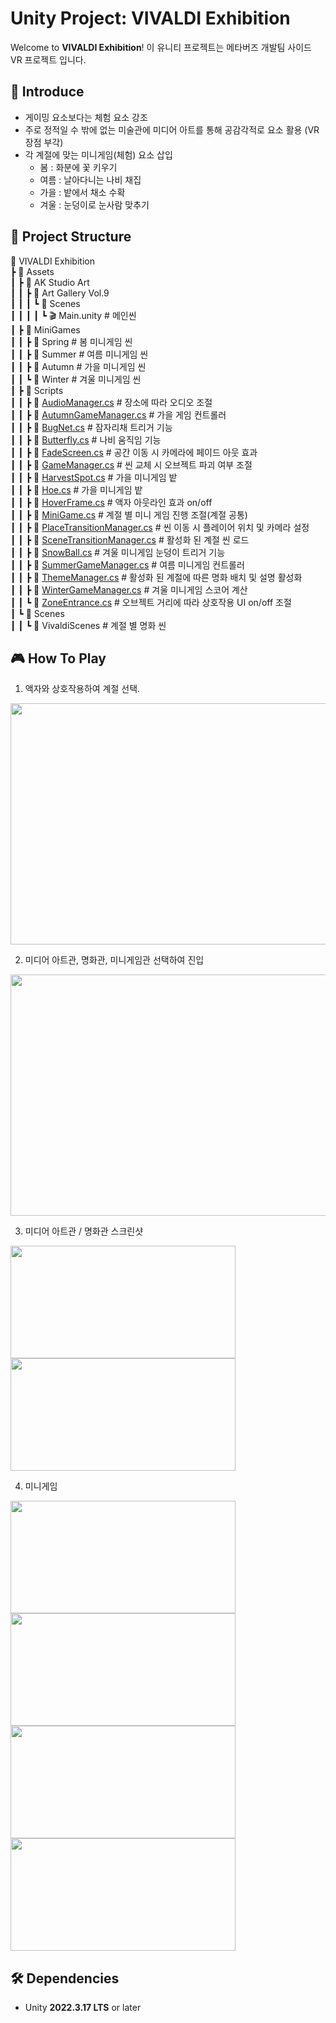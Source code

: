 # Unity Project: VIVALDI Exhibition
Welcome to **VIVALDI Exhibition**! 이 유니티 프로젝트는 메타버즈 개발팀 사이드 VR 프로젝트 입니다.   

## 📣 Introduce
- 게이밍 요소보다는 체험 요소 강조
- 주로 정적일 수 밖에 없는 미술관에 미디어 아트를 통해 공감각적로 요소 활용 (VR 장점 부각)
- 각 계절에 맞는 미니게임(체험) 요소 삽입
  - 봄 : 화분에 꽃 키우기
  - 여름 : 날아다니는 나비 채집
  - 가을 : 밭에서 채소 수확
  - 겨울 : 눈덩이로 눈사람 맞추기

## 📁 Project Structure
📂 VIVALDI Exhibition   
┣ 📂 Assets  
┃ ┣ 📂 AK Studio Art   
┃ ┃ ┣ 📂 Art Gallery Vol.9   
┃ ┃ ┃ ┗ 📂 Scenes   
┃ ┃ ┃ ┃ ┗ 🎬 Main.unity   # 메인씬   
┃ ┣ 📂 MiniGames   
┃ ┃ ┣ 📂 Spring   # 봄 미니게임 씬   
┃ ┃ ┣ 📂 Summer   # 여름 미니게임 씬   
┃ ┃ ┣ 📂 Autumn   # 가을 미니게임 씬   
┃ ┃ ┗ 📂 Winter   # 겨울 미니게임 씬   
┃ ┣ 📂 Scripts   
┃ ┃ ┣ 📜 [AudioManager.cs](https://github.com/dklee159/vr-project/blob/main/Assets/Scripts/AudioManager.cs "") # 장소에 따라 오디오 조절    
┃ ┃ ┣ 📜 [AutumnGameManager.cs](https://github.com/dklee159/vr-project/blob/main/Assets/Scripts/AutumnGameManager.cs "") # 가을 게임 컨트롤러    
┃ ┃ ┣ 📜 [BugNet.cs](https://github.com/dklee159/vr-project/blob/main/Assets/Scripts/BugNet.cs "") # 잠자리채 트리거 기능    
┃ ┃ ┣ 📜 [Butterfly.cs](https://github.com/dklee159/vr-project/blob/main/Assets/Scripts/Butterfly.cs "") # 나비 움직임 기능     
┃ ┃ ┣ 📜 [FadeScreen.cs](https://github.com/dklee159/vr-project/blob/main/Assets/Scripts/FadeScreen.cs "") # 공간 이동 시 카메라에 페이드 아웃 효과   
┃ ┃ ┣ 📜 [GameManager.cs](https://github.com/dklee159/vr-project/blob/main/Assets/Scripts/GameManager.cs "") # 씬 교체 시 오브젝트 파괴 여부 조절   
┃ ┃ ┣ 📜 [HarvestSpot.cs](https://github.com/dklee159/vr-project/blob/main/Assets/Scripts/HarvestSpot.cs "") # 가을 미니게임 밭   
┃ ┃ ┣ 📜 [Hoe.cs](https://github.com/dklee159/vr-project/blob/main/Assets/Scripts/Hoe.cs "") # 가을 미니게임 밭   
┃ ┃ ┣ 📜 [HoverFrame.cs](https://github.com/dklee159/vr-project/blob/main/Assets/Scripts/HoverFrame.cs "") # 액자 아웃라인 효과 on/off   
┃ ┃ ┣ 📜 [MiniGame.cs](https://github.com/dklee159/vr-project/blob/main/Assets/Scripts/MiniGame.cs "") # 계절 별 미니 게임 진행 조절(계절 공통)   
┃ ┃ ┣ 📜 [PlaceTransitionManager.cs](https://github.com/dklee159/vr-project/blob/main/Assets/Scripts/PlaceTransitionManager.cs "") # 씬 이동 시 플레이어 위치 및 카메라 설정   
┃ ┃ ┣ 📜 [SceneTransitionManager.cs](https://github.com/dklee159/vr-project/blob/main/Assets/Scripts/SceneTransitionManager.cs "") # 활성화 된 계절 씬 로드   
┃ ┃ ┣ 📜 [SnowBall.cs](https://github.com/dklee159/vr-project/blob/main/Assets/Scripts/SnowBall.cs "") # 겨울 미니게임 눈덩이 트리거 기능   
┃ ┃ ┣ 📜 [SummerGameManager.cs](https://github.com/dklee159/vr-project/blob/main/Assets/Scripts/SummerGameManager.cs "") # 여름 미니게임 컨트롤러   
┃ ┃ ┣ 📜 [ThemeManager.cs](https://github.com/dklee159/vr-project/blob/main/Assets/Scripts/ThemeManager.cs "") # 활성화 된 계절에 따른 명화 배치 및 설명 활성화    
┃ ┃ ┣ 📜 [WinterGameManager.cs](https://github.com/dklee159/vr-project/blob/main/Assets/Scripts/WinterGameManager.cs "") # 겨울 미니게임 스코어 계산    
┃ ┃ ┗ 📜 [ZoneEntrance.cs](https://github.com/dklee159/vr-project/blob/main/Assets/Scripts/ZoneEntrance.cs "") # 오브젝트 거리에 따라 상호작용 UI on/off 조절   
┃ ┗ 📂 Scenes   
┃ ┃ ┗ 📂 VivaldiScenes   # 계절 별 명화 씬


## 🎮 How To Play
1. 액자와 상호작용하여 계절 선택.
<img src="https://github.com/user-attachments/assets/926d70dc-3db5-469a-8eb3-0bd11fcd179b" width="732" height="386"/>   

2. 미디어 아트관, 명화관, 미니게임관 선택하여 진입
<img src="https://github.com/user-attachments/assets/2cd95a80-3276-4885-bdb1-606435380efe" width="732" height="386"/>   

3. 미디어 아트관 / 명화관 스크린샷
<img src="https://github.com/user-attachments/assets/5573ebf5-19c3-4ba7-8bdd-46d6fe579c0a" width="360" height="180"/>
<img src="https://github.com/user-attachments/assets/e6ea0ccd-6f5a-4bec-9f45-750e526c2cd0" width="360" height="180"/>   

4. 미니게임
<img src="https://github.com/user-attachments/assets/81911cd2-fb19-4132-a7e8-46c45b4251f9" width="360" height="180"/>
<img src="https://github.com/user-attachments/assets/09dc9423-4f70-4f01-9a4b-5cd7292fa43e" width="360" height="180"/>
<img src="https://github.com/user-attachments/assets/d141204b-8ff9-433d-a59d-643e74591a76" width="360" height="180"/>
<img src="https://github.com/user-attachments/assets/b712267c-fd9f-497a-a8b2-99a7e6e4b3e4" width="360" height="180"/>


## 🛠️ Dependencies
- Unity **2022.3.17 LTS** or later
